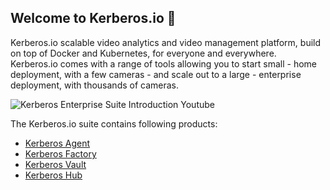 ## Welcome to Kerberos.io 👋

Kerberos.io scalable video analytics and video management platform, build on top of Docker and Kubernetes, for everyone and everywhere. Kerberos.io comes with a range of tools allowing you to start small - home deployment, with a few cameras - and scale out to a large - enterprise deployment, with thousands of cameras.

![Kerberos Enterprise Suite Introduction Youtube](https://github.com/kerberos-io/.github/assets/1546779/8257bd57-1dfe-4f31-98f1-e555ba5f3afd)

The Kerberos.io suite contains following products:

- [Kerberos Agent](https://github.com/kerberos-io/agent)
- [Kerberos Factory](https://github.com/kerberos-io/factory)
- [Kerberos Vault](https://github.com/kerberos-io/vault)
- [Kerberos Hub](https://github.com/kerberos-io/hub)
